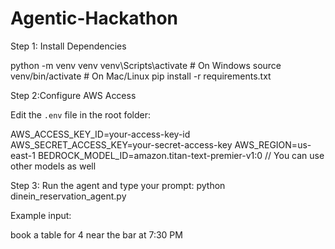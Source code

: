 # Agentic-Hackathon

Step 1:  Install Dependencies

python -m venv venv
venv\Scripts\activate   # On Windows
source venv/bin/activate  # On Mac/Linux
pip install -r requirements.txt

Step 2:Configure AWS Access

Edit the `.env` file in the root folder:

AWS_ACCESS_KEY_ID=your-access-key-id
AWS_SECRET_ACCESS_KEY=your-secret-access-key
AWS_REGION=us-east-1
BEDROCK_MODEL_ID=amazon.titan-text-premier-v1:0 // You can use other models as well 

Step 3: Run the agent and type your prompt:
python dinein_reservation_agent.py

Example input:

book a table for 4 near the bar at 7:30 PM